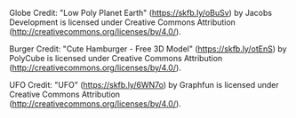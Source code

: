 Globe Credit:
"Low Poly Planet Earth" (https://skfb.ly/oBuSv) by Jacobs Development is licensed under Creative Commons Attribution (http://creativecommons.org/licenses/by/4.0/).

Burger Credit:
"Cute Hamburger - Free 3D Model" (https://skfb.ly/otEnS) by PolyCube is licensed under Creative Commons Attribution (http://creativecommons.org/licenses/by/4.0/).

UFO Credit:
"UFO" (https://skfb.ly/6WN7o) by Graphfun is licensed under Creative Commons Attribution (http://creativecommons.org/licenses/by/4.0/).